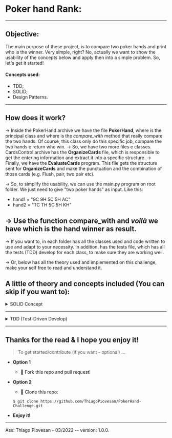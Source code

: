 # Poker hand Rank:
---

## Objective:
The main purpose of these project, is to compare two poker hands and print who is the winner. Very simple, right?
No, actually we want to show the usability of the concepts below and apply then into a simple problem.
So, let's get it started!

#### Concepts used:
- TDD;
- SOLID;
- Design Patterns.

---

## How does it work?
→ Inside the PokerHand archive we have the file **PokerHand**, where is the principal class and where is the *compare_with* method that really compare the two hands. Of course, this class only do this specific job, compare the two hands e return who win.
→ So, we have two more files e classes. CardsControl archive has the **OrganizeCards** file, which is responsible to get the entering information and extract it into a specific structure.
→ Finally, we have the **EvaluateCards** program. This file gets the structure sent for **OrganizeCards** and make the punctuation and the combination of those cards (e.g. Flush, pair, two pair etc).

→ So, to simplify the usability, we can use the main.py program on root folder. We just need to give "two poker hands" as input. Like this:

- hand1 = "9C 9H 5C 5H AC"
- hand2 = "TC TH 5C 5H KH"

→ Use the function compare_with and *voilà* we have which is the hand winner as result.<br />
---
→ If you want to, in each folder has all the classes used and code written to use and adapt to your necessity. In addition, has the tests file, which has all the tests (TDD) develop for each class, to make sure they are working well.

→ Or, below has all the theory used and implemented on this challenge, make your self free to read and understand it.<br />

## A little of theory and concepts included (You can skip if you want to):

<details>
  <summary>SOLID Concept</summary>
  
#### # Single responsibility principle:
→ Make things (classes, functions, etc.) responsible for fulfilling one type of role.<br />
—> **e.g**. Refactor code responsibilities into separate classes.<br />

#### # Open/Closed:
→ Be able to add new functionality to existing code easily without modifying existing code.<br />
—> **e.g**. Use abstract classes. These can define what subclasses will require and strengthen Principle by separating code duties.<br />

#### # Liskov Substitution:
→ When a class inherits from another class, the program shouldn't break and you shouldn't need to hack anything to use the subclass.<br />
—> **e.g**. Define constructor arguments to keep inheritance flexible.<br />

#### # Interface Segregation:
→ Make interfaces (parent abstract classes) more specific, rather than generic.<br />
—> **e.g**. Create more interfaces (classes) if needed and/or provide objects to constructors.<br />

#### # Dependency Inversion:
→ Make classes depend on abstract classes rather than non-abstract classes.<br />
—> **e.g**. Make classes inherit from abstract classes.<br />

</details>

---

<details>
  <summary>TDD (Test-Driven Develop)</summary>
  
→ “**Write the test, before write de actual code”**.

---

**# Step 1: Write tests**
→ Start by writing the tests that only pass if the feature specifications are met.<br />
→ Forces you to think about the requirements before actual starts building something.<br />

**# Step 2: Run the tests**
→ Running those tets and make sure they all fail;<br />
→ Check that you’re actually adding something new and that the tests are properly testing that part.<br />

**# Step 3: Write the actual code**
→ Write the simplest code so that these tests pass;<br />
→ Doesn’t need to be perfect, just new to met the specifications.<br />

**# Step 4: Make All tests pass**
→ Make sure that all tests now pass;<br />
→ Including any other older tests that you have this ensures that the new features adheres to the specifications and it doesn’t break other things. <br />

**# Step 5: Refactoring and Improving**
→ Refactoring and Improving the code while you have the test harness running.<br />

---                              

                                          RED → GREEN → REFACTOR

---

**Tips:** <br />
→ Don’t use global instances, that way a test can’t interfere on the other<br />
→ Don’t tests python standard library stuff, it is expected to work correctly.<br />

</details>

---
## Thanks for the read & I hope you enjoy it!

> To get started/contribute (if you want - optional) ...

- **Option 1**
    - 🍴 Fork this repo and pull request!

- **Option 2**
    - 👯 Clone this repo: 
    ```
    $ git clone https://github.com/ThiagoPiovesan/PokerHand-Challenge.git
    ```

- **Enjoy it!**

---

Ass: Thiago Piovesan - 03/2022 -- version: 1.0.0.